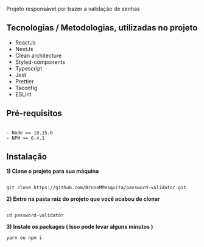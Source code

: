 Projeto responsável por trazer a validação de senhas

## Tecnologias / Metodologias, utilizadas no projeto 

- ReactJs
- NextJs
- Clean architecture
- Styled-components
- Typescript
- Jest
- Prettier
- Tsconfig
- ESLint

## Pré-requisitos

```

- Node >= 10.15.0
- NPM >= 6.4.1

```

## Instalação

**1) Clone o projeto para sua máquina**

```

git clone https://github.com/BrunoMMesquita/password-validator.git

```

**2) Entre na pasta raiz do projeto que você acabou de clonar**

```

cd password-validator

```

**3) Instale os packages ( Isso pode levar alguns minutos )**

```
yarn ou npm i

```

